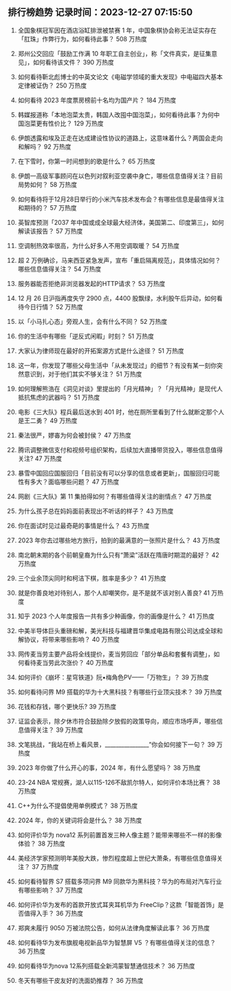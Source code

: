 
## 排行榜趋势 记录时间：2023-12-27 07:15:50
  
  1. 全国象棋冠军因在酒店浴缸排泄被禁赛 1 年，中国象棋协会称无法证实存在「肛珠」作弊行为，如何看待此事？ 508 万热度
    
  2. 郑州公交回应「鼓励工作满 10 年职工自主创业」，称「文件真实，是征集意见」，如何看待该文件？ 390 万热度
    
  3. 如何看待靳北彪博士的中英文论文《电磁学领域的重大发现》中电磁四大基本定律被证伪？ 250 万热度
    
  4. 如何看待 2023 年度票房榜前十名均为国产片？ 184 万热度
    
  5. 韩媒报道称「本地泡菜太贵，韩国人改囤中国泡菜」，如何看待此事？为何中国泡菜更有性价比？ 129 万热度
    
  6. 伊朗透露和埃及正走在达成建设性协议的道路上，这意味着什么？两国会走向和解吗？ 92 万热度
    
  7. 在下雪时，你第一时间想到的歌是什么？ 65 万热度
    
  8. 伊朗一高级军事顾问在以色列对叙利亚空袭中身亡，哪些信息值得关注？目前局势如何？ 58 万热度
    
  9. 如何看待将于12月28日举行的小米汽车技术发布会？有哪些信息是最值得关注和期待的？ 57 万热度
    
  10. 英智库预测「2037 年中国或成全球最大经济体，美国第二、印度第三」，如何解读该报告？ 57 万热度
    
  11. 空调制热效率很高，为什么好多人不用空调取暖？ 54 万热度
    
  12. 超 2 万例确诊，马来西亚紧急发声，宣布「重启隔离规范」，具体情况如何？哪些信息值得关注？ 54 万热度
    
  13. 服务器能否拒绝非浏览器发起的HTTP请求？ 53 万热度
    
  14. 12 月 26 日沪指再度失守 2900 点，4400 股飘绿，水利股午后异动，如何看待今日行情？ 52 万热度
    
  15. 以「小马扎心态」旁观人生，会有什么不同？ 52 万热度
    
  16. 你的生活中有哪些「逆反式闲暇」时刻？ 51 万热度
    
  17. 大家认为律师现在最好的开拓案源方式是什么途径？ 51 万热度
    
  18. 这一年，你发现了哪些父母生活中「从未发现过」的细节？有没有某一刻你突然意识到，对于他们其实不够关注？ 51 万热度
    
  19. 如何理解熊浩在《洞见对谈》里提出的「月光精神」？「月光精神」是现代人抵抗焦虑的武器吗？ 51 万热度
    
  20. 电影《三大队》程兵最后送水到 401 时，他在厕所里看到了什么就断定那个人是王二勇？ 49 万热度
    
  21. 秦法很严，嫪毐为何会被封侯？ 47 万热度
    
  22. 腾讯调整微信支付和视频号组织架构，后续加大直播带货投入，哪些信息值得关注? 47 万热度
    
  23. 暴雪中国回应国服回归「目前没有可以分享的信息或者更新」，国服回归可能性有多大？面临哪些问题？ 47 万热度
    
  24. 网剧《三大队》第 11 集拍得如何？有哪些值得关注的剧情点？ 47 万热度
    
  25. 为什么孩子总在妈妈面前表现出不听话的样子？ 43 万热度
    
  26. 你在面试时见过最奇葩的事情是什么？ 43 万热度
    
  27. 2023 年你去过哪些地方旅行，拍到的最满意的一张照片是什么？ 43 万热度
    
  28. 南北朝末期的各个前朝皇裔为什么只有“萧梁”活跃在隋唐时期混的最好？ 42 万热度
    
  29. 三个业余顶尖同时和柯洁下棋，胜率是多少？ 41 万热度
    
  30. 就是你善良地对待别人，那个人却嘲笑你，是不是就不该对别人善良? 41 万热度
    
  31. 知乎 2023 个人年度报告一共有多少种画像，你的画像是什么？ 41 万热度
    
  32. 中美半导体巨头重磅和解，美光科技与福建晋华集成电路有限公司达成全球和解协议，将带来哪些影响？ 40 万热度
    
  33. 网传麦当劳主要产品将全线提价，麦当劳回应「部分单品和套餐有调整」，如何看待麦当劳此次涨价？ 40 万热度
    
  34. 如何评价《崩坏：星穹铁道》阮•梅角色PV——「万物生」？ 39 万热度
    
  35. 如何看待问界 M9 搭载的华为十大黑科技？有哪些行业顶尖技术？ 39 万热度
    
  36. 花钱和存钱，哪个更快乐? 39 万热度
    
  37. 证监会表示，除夕休市符合鼓励除夕放假的政策导向，顺应市场呼声，哪些信息值得关注？ 39 万热度
    
  38. 文笔挑战，“我站在桥上看风景，________________”你会如何接下一句？ 39 万热度
    
  39. 2023 年你做了什么开心的事，2024 年，有什么愿望吗？ 38 万热度
    
  40. 23-24 NBA 常规赛，湖人以115-126不敌凯尔特人，如何评价本场比赛？ 38 万热度
    
  41. C++为什么不提倡使用单例模式？ 38 万热度
    
  42. 2024 年，你的关键词将会是什么？ 38 万热度
    
  43. 如何评价华为 nova12 系列前置首发三种人像主题？能带来哪些不一样的影像体验？ 38 万热度
    
  44. 美经济学家预测明年美股大跌，惨烈程度超上世纪大萧条，有哪些信息值得关注？ 37 万热度
    
  45. 如何看待智界 S7 搭载多项问界 M9 同款华为黑科技？华为的布局对汽车行业有哪些影响？ 37 万热度
    
  46. 如何评价华为发布的首款开放式耳夹耳机华为 FreeClip？这款「智能首饰」是否值得入手？ 36 万热度
    
  47. 郑爽未履行 9050 万被法院公告，如何从法律角度解读此事？ 36 万热度
    
  48. 如何看待华为发布旗舰电视新品华为智慧屏 V5 ？有哪些值得关注的信息？ 36 万热度
    
  49. 如何看待华为nova 12系列搭载全新鸿蒙智慧通信技术？ 36 万热度
    
  50. 冬天有哪些干皮友好的洗面奶推荐？ 36 万热度
    